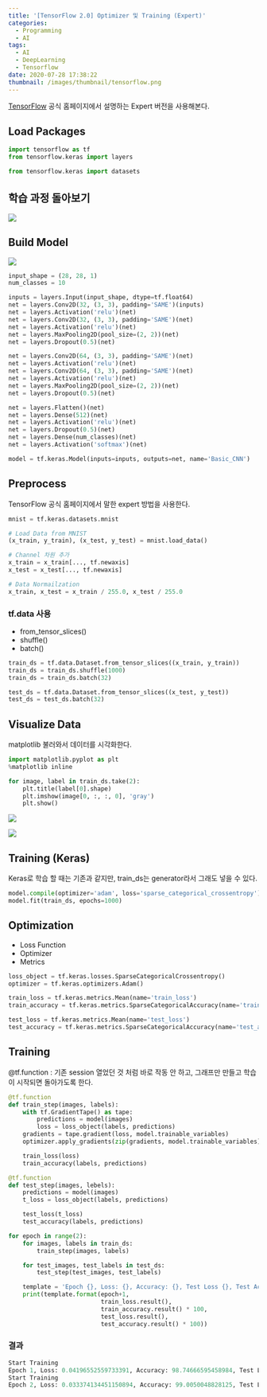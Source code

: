 ```yaml
---
title: '[TensorFlow 2.0] Optimizer 및 Training (Expert)'
categories:
  - Programming
  - AI
tags:
  - AI
  - DeepLearning
  - Tensorflow
date: 2020-07-28 17:38:22
thumbnail: /images/thumbnail/tensorflow.png
---
```


[TensorFlow](https://www.tensorflow.org/) 공식 홈페이지에서 설명하는 Expert 버전을 사용해본다.

## Load Packages

```python
import tensorflow as tf
from tensorflow.keras import layers

from tensorflow.keras import datasets
```

## 학습 과정 돌아보기

![](/images/ai/dev/18.png)

## Build Model

![](/images/ai/dev/17.png)

```python
input_shape = (28, 28, 1)
num_classes = 10

inputs = layers.Input(input_shape, dtype=tf.float64)
net = layers.Conv2D(32, (3, 3), padding='SAME')(inputs)
net = layers.Activation('relu')(net)
net = layers.Conv2D(32, (3, 3), padding='SAME')(net)
net = layers.Activation('relu')(net)
net = layers.MaxPooling2D(pool_size=(2, 2))(net)
net = layers.Dropout(0.5)(net)

net = layers.Conv2D(64, (3, 3), padding='SAME')(net)
net = layers.Activation('relu')(net)
net = layers.Conv2D(64, (3, 3), padding='SAME')(net)
net = layers.Activation('relu')(net)
net = layers.MaxPooling2D(pool_size=(2, 2))(net)
net = layers.Dropout(0.5)(net)

net = layers.Flatten()(net)
net = layers.Dense(512)(net)
net = layers.Activation('relu')(net)
net = layers.Dropout(0.5)(net)
net = layers.Dense(num_classes)(net)
net = layers.Activation('softmax')(net)

model = tf.keras.Model(inputs=inputs, outputs=net, name='Basic_CNN')
```

## Preprocess

TensorFlow 공식 홈페이지에서 말한 expert 방법을 사용한다.

```python
mnist = tf.keras.datasets.mnist

# Load Data from MNIST
(x_train, y_train), (x_test, y_test) = mnist.load_data()

# Channel 차원 추가
x_train = x_train[..., tf.newaxis]
x_test = x_test[..., tf.newaxis]

# Data Normailzation
x_train, x_test = x_train / 255.0, x_test / 255.0
```

### tf.data 사용

- from_tensor_slices()
- shuffle()
- batch()

```python
train_ds = tf.data.Dataset.from_tensor_slices((x_train, y_train))
train_ds = train_ds.shuffle(1000)
train_ds = train_ds.batch(32)

test_ds = tf.data.Dataset.from_tensor_slices((x_test, y_test))
test_ds = test_ds.batch(32)
```

## Visualize Data

matplotlib 불러와서 데이터를 시각화한다.

```python
import matplotlib.pyplot as plt
%matplotlib inline

for image, label in train_ds.take(2):
    plt.title(label[0].shape)
    plt.imshow(image[0, :, :, 0], 'gray')
    plt.show()
```

![](/images/ai/dev/19.png)

![](/images/ai/dev/20.png)

## Training (Keras)

Keras로 학습 할 때는 기존과 같지만, train_ds는 generator라서 그래도 넣을 수 있다.

```python
model.compile(optimizer='adam', loss='sparse_categorical_crossentropy')
model.fit(train_ds, epochs=1000)
```

## Optimization

- Loss Function
- Optimizer
- Metrics

```python
loss_object = tf.keras.losses.SparseCategoricalCrossentropy()
optimizer = tf.keras.optimizers.Adam()

train_loss = tf.keras.metrics.Mean(name='train_loss')
train_accuracy = tf.keras.metrics.SparseCategoricalAccuracy(name='train_accuracy')

test_loss = tf.keras.metrics.Mean(name='test_loss')
test_accuracy = tf.keras.metrics.SparseCategoricalAccuracy(name='test_accuracy')
```

## Training

@tf.function : 기존 session 열었던 것 처럼 바로 작동 안 하고, 그래프만 만들고 학습이 시작되면 돌아가도록 한다.

```python
@tf.function
def train_step(images, labels):
    with tf.GradientTape() as tape:
        predictions = model(images)
        loss = loss_object(labels, predictions)
    gradients = tape.gradient(loss, model.trainable_variables)
    optimizer.apply_gradients(zip(gradients, model.trainable_variables))

    train_loss(loss)
    train_accuracy(labels, predictions)
```

```python
@tf.function
def test_step(images, lebels):
    predictions = model(images)
    t_loss = loss_object(labels, predictions)

    test_loss(t_loss)
    test_accuracy(labels, predictions)
```

```python
for epoch in range(2):
    for images, labels in train_ds:
        train_step(images, labels)

    for test_images, test_labels in test_ds:
        test_step(test_images, test_labels)

    template = 'Epoch {}, Loss: {}, Accuracy: {}, Test Loss {}, Test Accuracy: {}'
    print(template.format(epoch+1,
                          train_loss.result(),
                          train_accuracy.result() * 100,
                          test_loss.result(),
                          test_accuracy.result() * 100))
```

### 결과

```python
Start Training
Epoch 1, Loss: 0.04196552559733391, Accuracy: 98.74666595458984, Test Loss 0.043360475450754166, Test Accuracy: 98.72000122070312
Start Training
Epoch 2, Loss: 0.033374134451150894, Accuracy: 99.0050048828125, Test Loss 0.03336939960718155, Test Accuracy: 98.95500183105469
```
